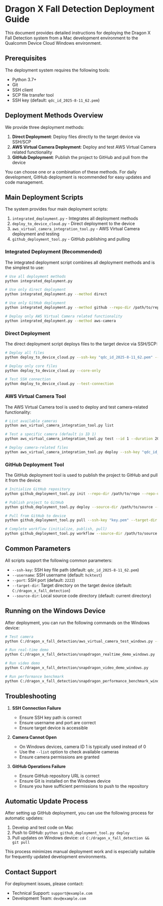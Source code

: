 # Dragon X Fall Detection Deployment Guide

This document provides detailed instructions for deploying the Dragon X Fall Detection system from a Mac development environment to the Qualcomm Device Cloud Windows environment.

## Prerequisites

The deployment system requires the following tools:

- Python 3.7+
- Git
- SSH client
- SCP file transfer tool
- SSH key (default: `qdc_id_2025-8-11_62.pem`)

## Deployment Methods Overview

We provide three deployment methods:

1. **Direct Deployment**: Deploy files directly to the target device via SSH/SCP
2. **AWS Virtual Camera Deployment**: Deploy and test AWS Virtual Camera related functionality
3. **GitHub Deployment**: Publish the project to GitHub and pull from the device

You can choose one or a combination of these methods. For daily development, GitHub deployment is recommended for easy updates and code management.

## Main Deployment Scripts

The system provides four main deployment scripts:

1. `integrated_deployment.py` - Integrates all deployment methods
2. `deploy_to_device_cloud.py` - Direct deployment to the device
3. `aws_virtual_camera_integration_tool.py` - AWS Virtual Camera deployment and testing
4. `github_deployment_tool.py` - GitHub publishing and pulling

### Integrated Deployment (Recommended)

The integrated deployment script combines all deployment methods and is the simplest to use:

```bash
# Use all deployment methods
python integrated_deployment.py

# Use only direct deployment
python integrated_deployment.py --method direct

# Use only GitHub deployment
python integrated_deployment.py --method github --repo-dir /path/to/repo --repo-url https://github.com/username/repo.git

# Deploy only AWS Virtual Camera related functionality
python integrated_deployment.py --method aws-camera
```

### Direct Deployment

The direct deployment script deploys files to the target device via SSH/SCP:

```bash
# Deploy all files
python deploy_to_device_cloud.py --ssh-key "qdc_id_2025-8-11_62.pem" --username hcktest --port 2222

# Deploy only core files
python deploy_to_device_cloud.py --core-only

# Test SSH connection
python deploy_to_device_cloud.py --test-connection
```

### AWS Virtual Camera Tool

The AWS Virtual Camera tool is used to deploy and test camera-related functionality:

```bash
# List available cameras
python aws_virtual_camera_integration_tool.py list

# Test a specific camera (default is ID 1)
python aws_virtual_camera_integration_tool.py test --id 1 --duration 20

# Deploy camera-related files
python aws_virtual_camera_integration_tool.py deploy --ssh-key "qdc_id_2025-8-11_62.pem" --username hcktest
```

### GitHub Deployment Tool

The GitHub deployment tool is used to publish the project to GitHub and pull it from the device:

```bash
# Initialize GitHub repository
python github_deployment_tool.py init --repo-dir /path/to/repo --repo-url https://github.com/username/repo.git

# Publish project to GitHub
python github_deployment_tool.py deploy --source-dir /path/to/source --repo-dir /path/to/repo

# Pull from GitHub to device
python github_deployment_tool.py pull --ssh-key "key.pem" --target-dir "C:/dragon_x"

# Complete workflow (initialize, publish, pull)
python github_deployment_tool.py workflow --source-dir /path/to/source --repo-dir /path/to/repo --ssh-key "key.pem"
```

## Common Parameters

All scripts support the following common parameters:

- `--ssh-key`: SSH key file path (default: `qdc_id_2025-8-11_62.pem`)
- `--username`: SSH username (default: `hcktest`)
- `--port`: SSH port (default: `2222`)
- `--target-dir`: Target directory on the target device (default: `C:/dragon_x_fall_detection`)
- `--source-dir`: Local source code directory (default: current directory)

## Running on the Windows Device

After deployment, you can run the following commands on the Windows device:

```bash
# Test camera
python C:/dragon_x_fall_detection/aws_virtual_camera_test_windows.py --list

# Run real-time demo
python C:/dragon_x_fall_detection/snapdragon_realtime_demo_windows.py

# Run video demo
python C:/dragon_x_fall_detection/snapdragon_video_demo_windows.py

# Run performance benchmark
python C:/dragon_x_fall_detection/snapdragon_performance_benchmark_windows.py
```

## Troubleshooting

1. **SSH Connection Failure**
   - Ensure SSH key path is correct
   - Ensure username and port are correct
   - Ensure target device is accessible

2. **Camera Cannot Open**
   - On Windows devices, camera ID 1 is typically used instead of 0
   - Use the `--list` option to check available cameras
   - Ensure camera permissions are granted

3. **GitHub Operations Failure**
   - Ensure GitHub repository URL is correct
   - Ensure Git is installed on the Windows device
   - Ensure you have sufficient permissions to push to the repository

## Automatic Update Process

After setting up GitHub deployment, you can use the following process for automatic updates:

1. Develop and test code on Mac
2. Push to GitHub: `python github_deployment_tool.py deploy`
3. Pull updates on Windows device: `cd C:/dragon_x_fall_detection && git pull`

This process minimizes manual deployment work and is especially suitable for frequently updated development environments.

## Contact Support

For deployment issues, please contact:

- Technical Support: `support@example.com`
- Development Team: `dev@example.com`

